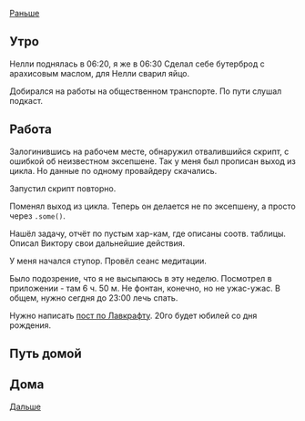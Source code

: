 [Раньше](2020.08.04.md)  
## Утро
Нелли поднялась в 06:20, я же в 06:30
Сделал себе бутерброд с арахисовым маслом, для Нелли сварил яйцо.

Добирался на работы на общественном транспорте. По пути слушал подкаст.
## Работа
Залогинившись на рабочем месте, обнаружил отвалившийся скрипт, с ошибкой об неизвестном эксепшене. Так у меня был прописан выход из цикла. Но данные по одному провайдеру скачались.

Запустил скрипт повторно.

Поменял выход из цикла. Теперь он делается не по эксепшену, а просто через `.some()`.

Нашёл задачу, отчёт по пустым хар-кам, где описаны соотв. таблицы.  
Описал Виктору свои дальнейшие действия.

У меня начался ступор. Провёл сеанс медитации.

Было подозрение, что я не высыпаюсь в эту неделю. Посмотрел в приложении - там 6 ч. 50 м. Не фонтан, конечно, но не ужас-ужас. В общем, нужно сегдня до 23:00 лечь спать.

Нужно написать [пост по Лавкрафту](../facebook/lovecraft.md). 20го будет юбилей со дня рождения.

## Путь домой
## Дома
[Дальше](2020.08.06.md)